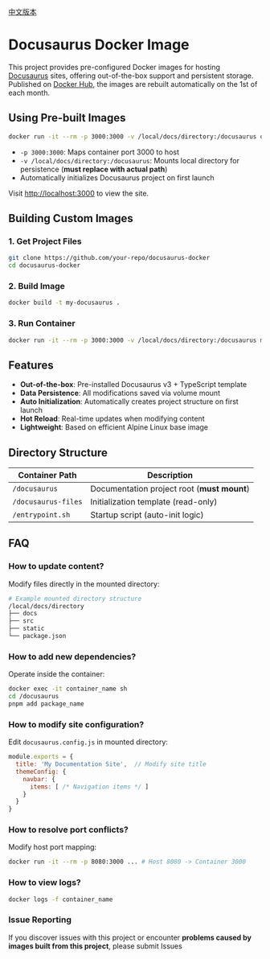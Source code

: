 [中文版本](https://github.com/OnesoftQwQ/Docusaurus-Docker/blob/master/README.md)

# Docusaurus Docker Image

This project provides pre-configured Docker images for hosting [Docusaurus](https://docusaurus.io/) sites, offering out-of-the-box support and persistent storage. Published on [Docker Hub](https://hub.docker.com/r/onesoftqwq/docusaurus), the images are rebuilt automatically on the 1st of each month.

## Using Pre-built Images

```bash
docker run -it --rm -p 3000:3000 -v /local/docs/directory:/docusaurus onesoftqwq/docusaurus
```

- `-p 3000:3000`: Maps container port 3000 to host
- `-v /local/docs/directory:/docusaurus`: Mounts local directory for persistence (**must replace with actual path**)
- Automatically initializes Docusaurus project on first launch

Visit [http://localhost:3000](http://localhost:3000) to view the site.

## Building Custom Images

### 1. Get Project Files
```bash
git clone https://github.com/your-repo/docusaurus-docker
cd docusaurus-docker
```

### 2. Build Image
```bash
docker build -t my-docusaurus .
```

### 3. Run Container
```bash
docker run -it --rm -p 3000:3000 -v /local/docs/directory:/docusaurus my-docusaurus
```

## Features

- **Out-of-the-box**: Pre-installed Docusaurus v3 + TypeScript template
- **Data Persistence**: All modifications saved via volume mount
- **Auto Initialization**: Automatically creates project structure on first launch
- **Hot Reload**: Real-time updates when modifying content
- **Lightweight**: Based on efficient Alpine Linux base image

## Directory Structure

| Container Path | Description |
|----------|------|
| `/docusaurus` | Documentation project root (**must mount**) |
| `/docusaurus-files` | Initialization template (read-only) |
| `/entrypoint.sh` | Startup script (auto-init logic) |

## FAQ

### How to update content?
Modify files directly in the mounted directory:
```bash
# Example mounted directory structure
/local/docs/directory
├── docs
├── src
├── static
└── package.json
```

### How to add new dependencies?
Operate inside the container:
```bash
docker exec -it container_name sh
cd /docusaurus
pnpm add package_name
```

### How to modify site configuration?
Edit `docusaurus.config.js` in mounted directory:
```js
module.exports = {
  title: 'My Documentation Site',  // Modify site title
  themeConfig: {
    navbar: {
      items: [ /* Navigation items */ ]
    }
  }
}
```

### How to resolve port conflicts?
Modify host port mapping:
```bash
docker run -it --rm -p 8080:3000 ... # Host 8080 -> Container 3000
```

### How to view logs?
```bash
docker logs -f container_name
```

### Issue Reporting
If you discover issues with this project or encounter **problems caused by images built from this project**, please submit Issues
